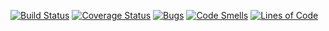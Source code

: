 [![Build Status](https://travis-ci.org/Haaizenberg/TestingLabs.svg?branch=master)](https://travis-ci.org/Haaizenberg/TestingLabs)
[![Coverage Status](https://coveralls.io/repos/github/Haaizenberg/TestingLabs/badge.svg?branch=master)](https://coveralls.io/github/Haaizenberg/TestingLabs?branch=master)
[![Bugs](https://sonarcloud.io/api/project_badges/measure?project=Haaizenberg_TestingLabs&metric=bugs)](https://sonarcloud.io/dashboard?id=Haaizenberg_TestingLabs)
[![Code Smells](https://sonarcloud.io/api/project_badges/measure?project=Haaizenberg_TestingLabs&metric=code_smells)](https://sonarcloud.io/dashboard?id=Haaizenberg_TestingLabs)
[![Lines of Code](https://sonarcloud.io/api/project_badges/measure?project=Haaizenberg_TestingLabs&metric=ncloc)](https://sonarcloud.io/dashboard?id=Haaizenberg_TestingLabs)
